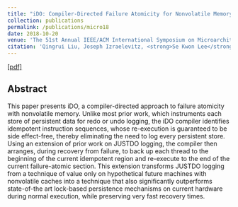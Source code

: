 ```yaml
---
title: "iDO: Compiler-Directed Failure Atomicity for Nonvolatile Memory"
collection: publications
permalink: /publications/micro18
date: 2018-10-20
venue: 'The 51st Annual IEEE/ACM International Symposium on Microarchitecture (MICRO 2018)'
citation: 'Qingrui Liu, Joseph Izraelevitz, <strong>Se Kwon Lee</strong>, Michael L. Scott, Sam H. Noh, and Changhee Jung, Proceedings of <i>the 51st Annual IEEE/ACM International Symposium on Microarchitecture</i> (<strong>MICRO 2018</strong>).'
---
```

[[pdf]](http://sekwonlee.github.io/files/micro18_ido.pdf)

## Abstract
This paper presents iDO, a compiler-directed approach to failure atomicity with nonvolatile memory. Unlike most prior work, which instruments each store of persistent data for redo or undo logging, the iDO compiler identifies idempotent instruction sequences, whose re-execution is guaranteed to be side effect-free, thereby eliminating the need to log every persistent store. Using an extension of prior work on JUSTDO logging, the compiler then arranges, during recovery from failure, to back up each thread to the beginning of the current idempotent region and re-execute to the end of the current failure-atomic section. This extension transforms JUSTDO logging from a technique of value only on hypothetical future machines with nonvolatile caches into a technique that also significantly outperforms state-of-the art lock-based persistence mechanisms on current hardware during normal execution, while preserving very fast recovery times.
